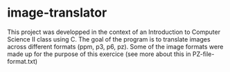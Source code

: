 # image-translator

This project was developped in the context of an Introduction to Computer Science II class using C. The goal of the program is to translate images across different formats (ppm, p3, p6, pz). Some of the image formats were made up for the purpose of this exercice (see more about this in PZ-file-format.txt)

